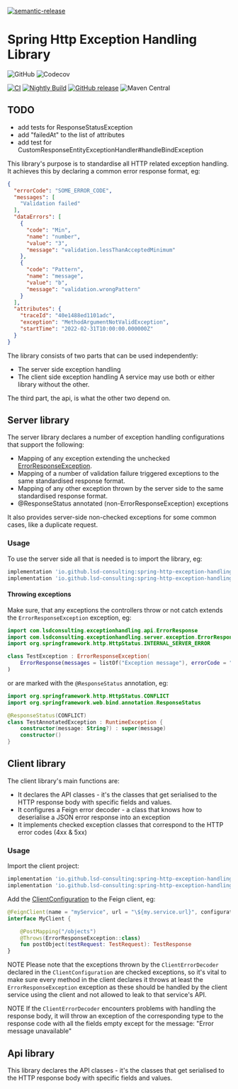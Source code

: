 [![semantic-release](https://img.shields.io/badge/semantic-release-e10079.svg?logo=semantic-release)](https://github.com/semantic-release/semantic-release)

# Spring Http Exception Handling Library

![GitHub](https://img.shields.io/github/license/lsd-consulting/spring-http-exception-handling-library)
![Codecov](https://img.shields.io/codecov/c/github/lsd-consulting/spring-http-exception-handling-library)

[![CI](https://github.com/lsd-consulting/spring-http-exception-handling-library/actions/workflows/ci.yml/badge.svg)](https://github.com/lsd-consulting/spring-http-exception-handling-library/actions/workflows/ci.yml)
[![Nightly Build](https://github.com/lsd-consulting/spring-http-exception-handling-library/actions/workflows/nightly.yml/badge.svg)](https://github.com/lsd-consulting/spring-http-exception-handling-library/actions/workflows/nightly.yml)
[![GitHub release](https://img.shields.io/github/release/lsd-consulting/spring-http-exception-handling-library)](https://github.com/lsd-consulting/spring-http-exception-handling-library/releases)
![Maven Central](https://img.shields.io/maven-central/v/io.github.lsd-consulting/spring-http-exception-handling-library-api)

## TODO
* add tests for ResponseStatusException
* add "failedAt" to the list of attributes
* add test for CustomResponseEntityExceptionHandler#handleBindException

This library's purpose is to standardise all HTTP related exception handling. It achieves this by declaring a common error response format, eg:

```json
{
  "errorCode": "SOME_ERROR_CODE",
  "messages": [
    "Validation failed"
  ],
  "dataErrors": [
    {
      "code": "Min",
      "name": "number",
      "value": "3",
      "message": "validation.lessThanAcceptedMinimum"
    },
    {
      "code": "Pattern",
      "name": "message",
      "value": "b",
      "message": "validation.wrongPattern"
    }
  ],
  "attributes": {
    "traceId": "40e1488ed1101adc",
    "exception": "MethodArgumentNotValidException",
    "startTime": "2022-02-31T10:00:00.000000Z"
  }
}
```

The library consists of two parts that can be used independently:
* The server side exception handling
* The client side exception handling
A service may use both or either library without the other.

The third part, the api, is what the other two depend on.

## Server library

The server library declares a number of exception handling configurations that support the following:
* Mapping of any exception extending the unchecked [ErrorResponseException](server/src/main/kotlin/com/lsdconsulting/exceptionhandling/server/exception/ErrorResponseException.kt).
* Mapping of a number of validation failure triggered exceptions to the same standardised response format.
* Mapping of any other exception thrown by the server side to the same standardised response format.
* @ResponseStatus annotated (non-ErrorResponseException) exceptions

It also provides server-side non-checked exceptions for some common cases, like a duplicate request.

### Usage

To use the server side all that is needed is to import the library, eg:
```groovy
implementation 'io.github.lsd-consulting:spring-http-exception-handling-library-api:+'
implementation 'io.github.lsd-consulting:spring-http-exception-handling-library-server:+'
```

#### Throwing exceptions
Make sure, that any exceptions the controllers throw or not catch extends the `ErrorResponseException` exception, eg:
```kotlin
import com.lsdconsulting.exceptionhandling.api.ErrorResponse
import com.lsdconsulting.exceptionhandling.server.exception.ErrorResponseException
import org.springframework.http.HttpStatus.INTERNAL_SERVER_ERROR

class TestException : ErrorResponseException(
    ErrorResponse(messages = listOf("Exception message"), errorCode = "ERROR_CODE"), INTERNAL_SERVER_ERROR
)
```
or are marked with the `@ResponseStatus` annotation, eg:
```kotlin
import org.springframework.http.HttpStatus.CONFLICT
import org.springframework.web.bind.annotation.ResponseStatus

@ResponseStatus(CONFLICT)
class TestAnnotatedException : RuntimeException {
    constructor(message: String?) : super(message)
    constructor()
}
```

## Client library

The client library's main functions are:
* It declares the API classes - it's the classes that get serialised to the HTTP response body with specific fields and values.
* It configures a Feign error decoder - a class that knows how to deserialise a JSON error response into an exception
* It implements checked exception classes that correspond to the HTTP error codes (4xx & 5xx)

### Usage

Import the client project:
```groovy
implementation 'io.github.lsd-consulting:spring-http-exception-handling-library-api:+'
implementation 'io.github.lsd-consulting:spring-http-exception-handling-library-client:+'
```

Add the [ClientConfiguration](client/src/main/kotlin/com/lsdconsulting/exceptionhandling/client/config/ClientConfiguration.kt) to the Feign client, eg:

```kotlin
@FeignClient(name = "myService", url = "\${my.service.url}", configuration = [ClientConfiguration::class])
interface MyClient {

    @PostMapping("/objects")
    @Throws(ErrorResponseException::class)
    fun postObject(testRequest: TestRequest): TestResponse
}
```

NOTE
Please note that the exceptions thrown by the `ClientErrorDecoder` declared in the `ClientConfiguration` are checked exceptions,
so it's vital to make sure every method in the client declares it throws at least the `ErrorResponseException` exception
as these should be handled by the client service using the client and not allowed to leak to that service's API.

NOTE
If the `ClientErrorDecoder` encounters problems with handling the response body, it will throw an exception
of the corresponding type to the response code with all the fields empty except for the message: "Error message unavailable"  
 

## Api library

This library declares the API classes - it's the classes that get serialised to the HTTP response body with specific fields and values.
